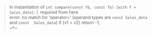 > In instantiation of `int compare(const T&, const T&) [with T = Sales_data]`:         │ 
>   required from here                                                          
> error: no match for ‘operator<’ (operand types are `const Sales_data` and `const  Sales_data`}
>    if (v1 < v2) return -1;                                                               
>         ~~~^~~~ 
